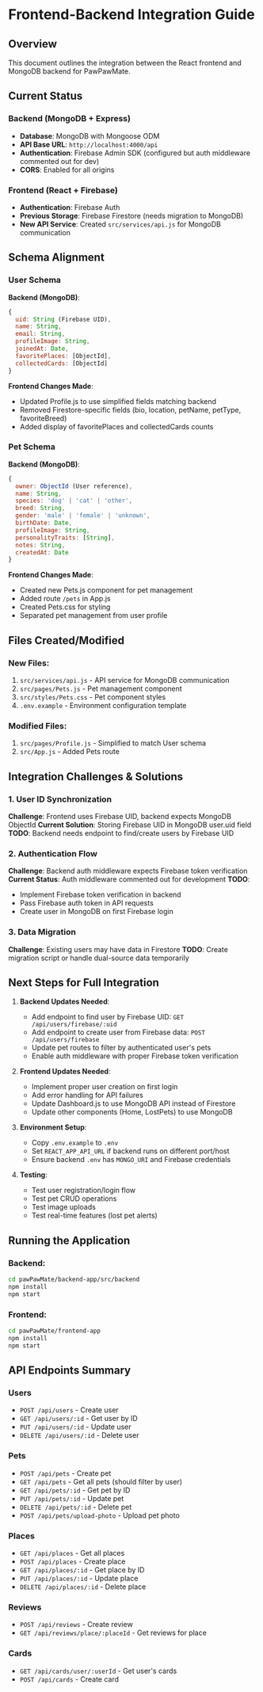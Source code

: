 # Frontend-Backend Integration Guide

## Overview
This document outlines the integration between the React frontend and MongoDB backend for PawPawMate.

## Current Status

### Backend (MongoDB + Express)
- **Database**: MongoDB with Mongoose ODM
- **API Base URL**: `http://localhost:4000/api`
- **Authentication**: Firebase Admin SDK (configured but auth middleware commented out for dev)
- **CORS**: Enabled for all origins

### Frontend (React + Firebase)
- **Authentication**: Firebase Auth
- **Previous Storage**: Firebase Firestore (needs migration to MongoDB)
- **New API Service**: Created `src/services/api.js` for MongoDB communication

## Schema Alignment

### User Schema
**Backend (MongoDB)**:
```javascript
{
  uid: String (Firebase UID),
  name: String,
  email: String,
  profileImage: String,
  joinedAt: Date,
  favoritePlaces: [ObjectId],
  collectedCards: [ObjectId]
}
```

**Frontend Changes Made**:
- Updated Profile.js to use simplified fields matching backend
- Removed Firestore-specific fields (bio, location, petName, petType, favoriteBreed)
- Added display of favoritePlaces and collectedCards counts

### Pet Schema
**Backend (MongoDB)**:
```javascript
{
  owner: ObjectId (User reference),
  name: String,
  species: 'dog' | 'cat' | 'other',
  breed: String,
  gender: 'male' | 'female' | 'unknown',
  birthDate: Date,
  profileImage: String,
  personalityTraits: [String],
  notes: String,
  createdAt: Date
}
```

**Frontend Changes Made**:
- Created new Pets.js component for pet management
- Added route `/pets` in App.js
- Created Pets.css for styling
- Separated pet management from user profile

## Files Created/Modified

### New Files:
1. `src/services/api.js` - API service for MongoDB communication
2. `src/pages/Pets.js` - Pet management component
3. `src/styles/Pets.css` - Pet component styles
4. `.env.example` - Environment configuration template

### Modified Files:
1. `src/pages/Profile.js` - Simplified to match User schema
2. `src/App.js` - Added Pets route

## Integration Challenges & Solutions

### 1. User ID Synchronization
**Challenge**: Frontend uses Firebase UID, backend expects MongoDB ObjectId
**Current Solution**: Storing Firebase UID in MongoDB user.uid field
**TODO**: Backend needs endpoint to find/create users by Firebase UID

### 2. Authentication Flow
**Challenge**: Backend auth middleware expects Firebase token verification
**Current Status**: Auth middleware commented out for development
**TODO**: 
- Implement Firebase token verification in backend
- Pass Firebase auth token in API requests
- Create user in MongoDB on first Firebase login

### 3. Data Migration
**Challenge**: Existing users may have data in Firestore
**TODO**: Create migration script or handle dual-source data temporarily

## Next Steps for Full Integration

1. **Backend Updates Needed**:
   - Add endpoint to find user by Firebase UID: `GET /api/users/firebase/:uid`
   - Add endpoint to create user from Firebase data: `POST /api/users/firebase`
   - Update pet routes to filter by authenticated user's pets
   - Enable auth middleware with proper Firebase token verification

2. **Frontend Updates Needed**:
   - Implement proper user creation on first login
   - Add error handling for API failures
   - Update Dashboard.js to use MongoDB API instead of Firestore
   - Update other components (Home, LostPets) to use MongoDB

3. **Environment Setup**:
   - Copy `.env.example` to `.env`
   - Set `REACT_APP_API_URL` if backend runs on different port/host
   - Ensure backend `.env` has `MONGO_URI` and Firebase credentials

4. **Testing**:
   - Test user registration/login flow
   - Test pet CRUD operations
   - Test image uploads
   - Test real-time features (lost pet alerts)

## Running the Application

### Backend:
```bash
cd pawPawMate/backend-app/src/backend
npm install
npm start
```

### Frontend:
```bash
cd pawPawMate/frontend-app
npm install
npm start
```

## API Endpoints Summary

### Users
- `POST /api/users` - Create user
- `GET /api/users/:id` - Get user by ID
- `PUT /api/users/:id` - Update user
- `DELETE /api/users/:id` - Delete user

### Pets
- `POST /api/pets` - Create pet
- `GET /api/pets` - Get all pets (should filter by user)
- `GET /api/pets/:id` - Get pet by ID
- `PUT /api/pets/:id` - Update pet
- `DELETE /api/pets/:id` - Delete pet
- `POST /api/pets/upload-photo` - Upload pet photo

### Places
- `GET /api/places` - Get all places
- `POST /api/places` - Create place
- `GET /api/places/:id` - Get place by ID
- `PUT /api/places/:id` - Update place
- `DELETE /api/places/:id` - Delete place

### Reviews
- `POST /api/reviews` - Create review
- `GET /api/reviews/place/:placeId` - Get reviews for place

### Cards
- `GET /api/cards/user/:userId` - Get user's cards
- `POST /api/cards` - Create card 